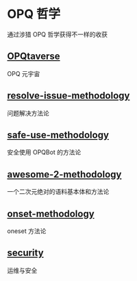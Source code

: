 # OPQ 哲学

通过涉猎 OPQ 哲学获得不一样的收获

## [OPQtaverse](https://github.com/opq-osc/OPQtaverse) <Badge text="已存档" type="legacy"/>

OPQ 元宇宙

## [resolve-issue-methodology](https://github.com/opq-osc/resolve-issue-methodology)

问题解决方法论

## [safe-use-methodology](https://github.com/opq-osc/safe-use-methodology) <Badge text="内部仓库" type="warning"/>

安全使用 OPQBot 的方法论

## [awesome-2-methodology](https://github.com/opq-osc/awesome-2-methodology) <Badge text="内部仓库" type="warning"/> <Badge text="旧版本" type="legacy"/>

一个二次元绝对的语料基本体和方法论

## [onset-methodology](https://github.com/opq-osc/onset-methodology) <Badge text="内部仓库" type="warning"/> <Badge text="旧版本" type="legacy"/>

oneset 方法论

## [security](https://github.com/opq-osc/security) <Badge text="内部仓库" type="warning"/>

运维与安全

